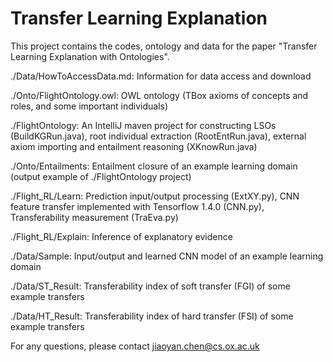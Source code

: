 # Transfer Learning Explanation

This project contains the codes, ontology and data for the paper "Transfer Learning Explanation with Ontologies".

./Data/HowToAccessData.md: Information for data access and download

./Onto/FlightOntology.owl: OWL ontology (TBox axioms of concepts and roles, and some important individuals)

./FlightOntology: An IntelliJ maven project for constructing LSOs (BuildKGRun.java), root individual extraction (RootEntRun.java), external axiom importing and entailment reasoning (XKnowRun.java)

./Onto/Entailments: Entailment closure of an example learning domain (output example of ./FlightOntology project)

./Flight_RL/Learn: Prediction input/output processing (ExtXY.py), CNN feature transfer implemented with Tensorflow 1.4.0 (CNN.py), Transferability measurement (TraEva.py) 

./Flight_RL/Explain: Inference of explanatory evidence

./Data/Sample: Input/output and learned CNN model of an example learning domain

./Data/ST_Result: Transferability index of soft transfer (FGI) of some example transfers

./Data/HT_Result: Transferability index of hard transfer (FSI) of some example transfers

For any questions, please contact jiaoyan.chen@cs.ox.ac.uk
